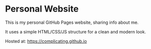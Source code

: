 # Personal Website

This is my personal GitHub Pages website, sharing info about me.

It uses a simple HTML/CSS/JS structure for a clean and modern look.

Hosted at: https://complicating.github.io
